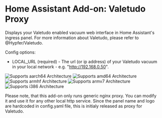 # Home Assistant Add-on: Valetudo Proxy

Displays your Valetudo enabled vacuum web interface in Home Assistant's ingress panel. For more information about Valetudo, please refer to @Hypfer/Valetudo.

Config options:
- LOCAL_URL (required) - The url (or ip address) of your Valetudo vacuum in your local network - e.g. "http://192.168.0.50".

![Supports aarch64 Architecture][aarch64-shield]
![Supports amd64 Architecture][amd64-shield]
![Supports armhf Architecture][armhf-shield]
![Supports armv7 Architecture][armv7-shield]
![Supports i386 Architecture][i386-shield]

[aarch64-shield]: https://img.shields.io/badge/aarch64-yes-green.svg
[amd64-shield]: https://img.shields.io/badge/amd64-yes-green.svg
[armhf-shield]: https://img.shields.io/badge/armhf-yes-green.svg
[armv7-shield]: https://img.shields.io/badge/armv7-yes-green.svg
[i386-shield]: https://img.shields.io/badge/i386-yes-green.svg

Please note, that this add-on only runs generic nginx proxy. You can modify it and use it for any other local http service. Since the panel name and logo are hardcoded in config.yaml file, this is initialy released as proxy for Valetudo.